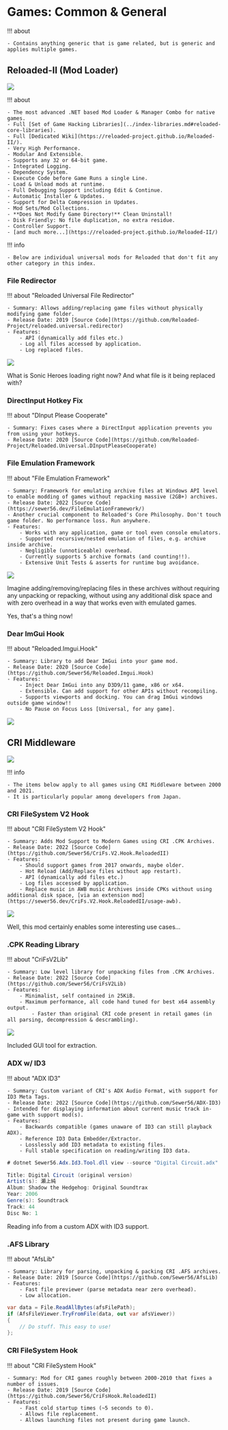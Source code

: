 # Games: Common & General

!!! about

    - Contains anything generic that is game related, but is generic and applies multiple games.  

## Reloaded-II (Mod Loader)

![](./../images/reloaded.png)

!!! about 

    - The most advanced .NET based Mod Loader & Manager Combo for native games.  
    - Full [Set of Game Hacking Libraries](../index-libraries.md#reloaded-core-libraries).  
    - Full [Dedicated Wiki](https://reloaded-project.github.io/Reloaded-II/).  
    - Very High Performance.  
    - Modular And Extensible.  
    - Supports any 32 or 64-bit game.  
    - Integrated Logging.  
    - Dependency System.  
    - Execute Code before Game Runs a single Line.  
    - Load & Unload mods at runtime.  
    - Full Debugging Support including Edit & Continue.  
    - Automatic Installer & Updates.  
    - Support for Delta Compression in Updates.  
    - Mod Sets/Mod Collections.  
    - **Does Not Modify Game Directory!** Clean Uninstall!  
    - Disk Friendly: No file duplication, no extra residue.  
    - Controller Support.  
    - [and much more...](https://reloaded-project.github.io/Reloaded-II/)  

!!! info 

    - Below are individual universal mods for Reloaded that don't fit any other category in this index.  

### File Redirector

!!! about "Reloaded Universal File Redirector"

    - Summary: Allows adding/replacing game files without physically modifying game folder.  
    - Release Date: 2019 [Source Code](https://github.com/Reloaded-Project/reloaded.universal.redirector)  
    - Features:  
        - API (dynamically add files etc.)  
        - Log all files accessed by application.  
        - Log replaced files.  

![](./../images/reloaded-file-redirector.png)

What is Sonic Heroes loading right now? And what file is it being replaced with?  

### DirectInput Hotkey Fix

!!! about "DInput Please Cooperate"

    - Summary: Fixes cases where a DirectInput application prevents you from using your hotkeys.  
    - Release Date: 2020 [Source Code](https://github.com/Reloaded-Project/Reloaded.Universal.DInputPleaseCooperate)  

### File Emulation Framework

!!! about "File Emulation Framework"

    - Summary: Framework for emulating archive files at Windows API level to enable modding of games without repacking massive (2GB+) archives.  
    - Release Date: 2022 [Source Code](https://sewer56.dev/FileEmulationFramework/)  
    - Another crucial component to Reloaded's Core Philosophy. Don't touch game folder. No performance loss. Run anywhere.  
    - Features:  
        - Works with any application, game or tool even console emulators.  
        - Supported recursive/nested emulation of files, e.g. archive inside archive.  
        - Negligible (unnoticeable) overhead.  
        - Currently supports 5 archive formats (and counting!!).  
        - Extensive Unit Tests & asserts for runtime bug avoidance.  

![](./../images/bayonetta-bgm.png)

Imagine adding/removing/replacing files in these archives without requiring any unpacking or repacking, without using any additional disk space and with zero overhead in a way that works even with emulated games.  

Yes, that's a thing now!  

### Dear ImGui Hook

!!! about "Reloaded.Imgui.Hook"

    - Summary: Library to add Dear ImGui into your game mod.  
    - Release Date: 2020 [Source Code](https://github.com/Sewer56/Reloaded.Imgui.Hook)  
    - Features:
        - Inject Dear ImGui into any D3D9/11 game, x86 or x64.  
        - Extensible. Can add support for other APIs without recompiling.  
        - Supports viewports and docking. You can drag ImGui windows outside game window!!  
        - No Pause on Focus Loss [Universal, for any game].  

![](./../images/imgui-nekopara.png)

## CRI Middleware

![](./../images/cri-mw.jpg)

!!! info 

    - The items below apply to all games using CRI Middleware between 2000 and 2021.  
    - It is particularly popular among developers from Japan.  

### CRI FileSystem V2 Hook

!!! about "CRI FileSystem V2 Hook"

    - Summary: Adds Mod Support to Modern Games using CRI .CPK Archives.  
    - Release Date: 2022 [Source Code](https://github.com/Sewer56/CriFs.V2.Hook.ReloadedII)  
    - Features:  
        - Should support games from 2017 onwards, maybe older.  
        - Hot Reload (Add/Replace files without app restart).  
        - API (dynamically add files etc.)
        - Log files accessed by application.
        - Replace music in AWB music Archives inside CPKs without using additional disk space, [via an extension mod](https://sewer56.dev/CriFs.V2.Hook.ReloadedII/usage-awb).  

![](./../images/p5r-adachi-mod.png)

Well, this mod certainly enables some interesting use cases...

### .CPK Reading Library

!!! about "CriFsV2Lib"

    - Summary: Low level library for unpacking files from .CPK Archives.  
    - Release Date: 2022 [Source Code](https://github.com/Sewer56/CriFsV2Lib)  
    - Features:  
        - Minimalist, self contained in 25KiB.  
        - Maximum performance, all code hand tuned for best x64 assembly output.  
            - Faster than original CRI code present in retail games (in all parsing, decompression & descrambling).  

![](./../images/cri-cpk-gui.png)

Included GUI tool for extraction.  

### ADX w/ ID3

!!! about "ADX ID3"

    - Summary: Custom variant of CRI's ADX Audio Format, with support for ID3 Meta Tags.  
    - Release Date: 2022 [Source Code](https://github.com/Sewer56/ADX-ID3)  
    - Intended for displaying information about current music track in-game with support mod(s).  
    - Features:  
        - Backwards compatible (games unaware of ID3 can still playback ADX).  
        - Reference ID3 Data Embedder/Extractor.  
        - Losslessly add ID3 metadata to existing files.  
        - Full stable specification on reading/writing ID3 data.  

```csharp
# dotnet Sewer56.Adx.Id3.Tool.dll view --source "Digital Circuit.adx" 

Title: Digital Circuit (original version)
Artist(s): 瀬上純
Album: Shadow the Hedgehog: Original Soundtrax
Year: 2006
Genre(s): Soundtrack
Track: 44
Disc No: 1
```

Reading info from a custom ADX with ID3 support.  

### .AFS Library

!!! about "AfsLib"

    - Summary: Library for parsing, unpacking & packing CRI .AFS archives.  
    - Release Date: 2019 [Source Code](https://github.com/Sewer56/AfsLib)  
    - Features:  
        - Fast file previewer (parse metadata near zero overhead).  
        - Low allocation.  

```csharp
var data = File.ReadAllBytes(afsFilePath);
if (AfsFileViewer.TryFromFile(data, out var afsViewer)) 
{
	// Do stuff. This easy to use!
};
```

### CRI FileSystem Hook

!!! about "CRI FileSystem Hook"

    - Summary: Mod for CRI games roughly between 2000-2010 that fixes a number of issues.  
    - Release Date: 2019 [Source Code](https://github.com/Sewer56/CriFsHook.ReloadedII)  
    - Features:  
        - Fast cold startup times (~5 seconds to 0).  
        - Allows file replacement.   
        - Allows launching files not present during game launch.  